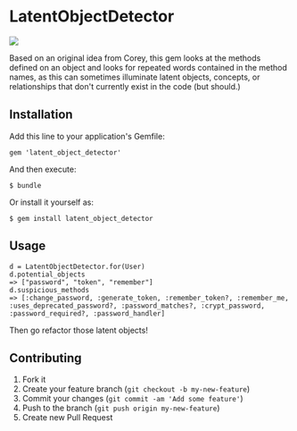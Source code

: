# LatentObjectDetector

[<img src="https://secure.travis-ci.org/kerrizor/latent_object_detector.png" />](http://travis-ci.org/kerrizor/latent_object_detector)

Based on an original idea from Corey, this gem looks at the methods defined on an object and looks for repeated words contained in the method names, as this can sometimes illuminate latent objects, concepts, or relationships that don't currently exist in the code (but should.)

## Installation

Add this line to your application's Gemfile:

    gem 'latent_object_detector'

And then execute:

    $ bundle

Or install it yourself as:

    $ gem install latent_object_detector

## Usage
```
d = LatentObjectDetector.for(User)
d.potential_objects
=> ["password", "token", "remember"]
d.suspicious_methods
=> [:change_password, :generate_token, :remember_token?, :remember_me, :uses_deprecated_password?, :password_matches?, :crypt_password, :password_required?, :password_handler]
```
 Then go refactor those latent objects!

## Contributing

1. Fork it
2. Create your feature branch (`git checkout -b my-new-feature`)
3. Commit your changes (`git commit -am 'Add some feature'`)
4. Push to the branch (`git push origin my-new-feature`)
5. Create new Pull Request
